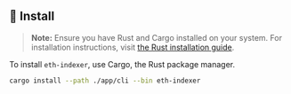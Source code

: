 ## 🔧 Install

> **Note:** Ensure you have Rust and Cargo installed on your system. For installation instructions, visit [the Rust installation guide](https://www.rust-lang.org/tools/install).

To install `eth-indexer`, use Cargo, the Rust package manager.

```sh
cargo install --path ./app/cli --bin eth-indexer
```
